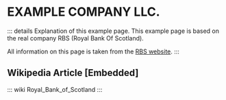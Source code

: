 # EXAMPLE COMPANY LLC.

::: details Explanation of this example page.
This example page is based on the real company RBS (Royal Bank Of Scotland).

All information on this page is taken from the [RBS website](https://www.rbs.co.uk/corporate/about-us/).
:::

## Wikipedia Article \[Embedded\]

::: wiki Royal_Bank_of_Scotland
:::
